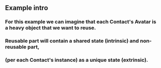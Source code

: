 ## Example intro

### For this example we can imagine that each Contact's Avatar is a heavy object that we want to reuse.

### Reusable part will contain a shared state (intrinsic) and non-reusable part, </br>

### (per each Contact's instance) as a unique state (extrinsic). 
